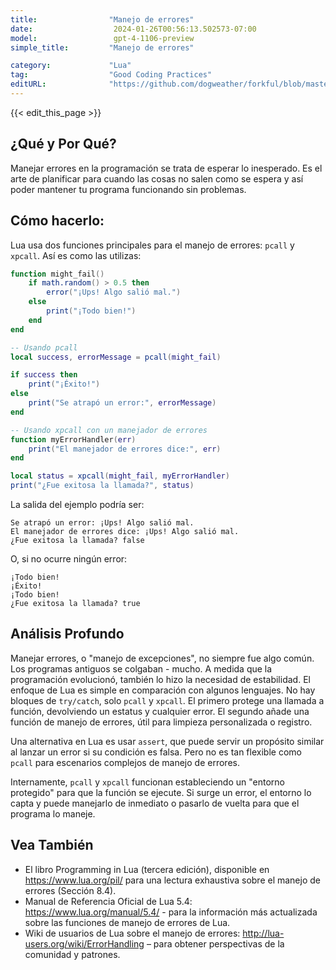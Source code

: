 ```yaml
---
title:                "Manejo de errores"
date:                  2024-01-26T00:56:13.502573-07:00
model:                 gpt-4-1106-preview
simple_title:         "Manejo de errores"

category:             "Lua"
tag:                  "Good Coding Practices"
editURL:              "https://github.com/dogweather/forkful/blob/master/content/es/lua/handling-errors.md"
---
```


{{< edit_this_page >}}

## ¿Qué y Por Qué?
Manejar errores en la programación se trata de esperar lo inesperado. Es el arte de planificar para cuando las cosas no salen como se espera y así poder mantener tu programa funcionando sin problemas.

## Cómo hacerlo:
Lua usa dos funciones principales para el manejo de errores: `pcall` y `xpcall`. Así es como las utilizas:

```lua
function might_fail()
    if math.random() > 0.5 then
        error("¡Ups! Algo salió mal.")
    else
        print("¡Todo bien!")
    end
end

-- Usando pcall
local success, errorMessage = pcall(might_fail)

if success then
    print("¡Éxito!")
else
    print("Se atrapó un error:", errorMessage)
end

-- Usando xpcall con un manejador de errores
function myErrorHandler(err)
    print("El manejador de errores dice:", err)
end

local status = xpcall(might_fail, myErrorHandler)
print("¿Fue exitosa la llamada?", status)
```

La salida del ejemplo podría ser:

```
Se atrapó un error: ¡Ups! Algo salió mal.
El manejador de errores dice: ¡Ups! Algo salió mal.
¿Fue exitosa la llamada? false
```
O, si no ocurre ningún error:
```
¡Todo bien!
¡Éxito!
¡Todo bien!
¿Fue exitosa la llamada? true
```

## Análisis Profundo
Manejar errores, o "manejo de excepciones", no siempre fue algo común. Los programas antiguos se colgaban - mucho. A medida que la programación evolucionó, también lo hizo la necesidad de estabilidad. El enfoque de Lua es simple en comparación con algunos lenguajes. No hay bloques de `try/catch`, solo `pcall` y `xpcall`. El primero protege una llamada a función, devolviendo un estatus y cualquier error. El segundo añade una función de manejo de errores, útil para limpieza personalizada o registro.

Una alternativa en Lua es usar `assert`, que puede servir un propósito similar al lanzar un error si su condición es falsa. Pero no es tan flexible como `pcall` para escenarios complejos de manejo de errores.

Internamente, `pcall` y `xpcall` funcionan estableciendo un "entorno protegido" para que la función se ejecute. Si surge un error, el entorno lo capta y puede manejarlo de inmediato o pasarlo de vuelta para que el programa lo maneje.

## Vea También
- El libro Programming in Lua (tercera edición), disponible en https://www.lua.org/pil/ para una lectura exhaustiva sobre el manejo de errores (Sección 8.4).
- Manual de Referencia Oficial de Lua 5.4: https://www.lua.org/manual/5.4/ - para la información más actualizada sobre las funciones de manejo de errores de Lua.
- Wiki de usuarios de Lua sobre el manejo de errores: http://lua-users.org/wiki/ErrorHandling – para obtener perspectivas de la comunidad y patrones.
